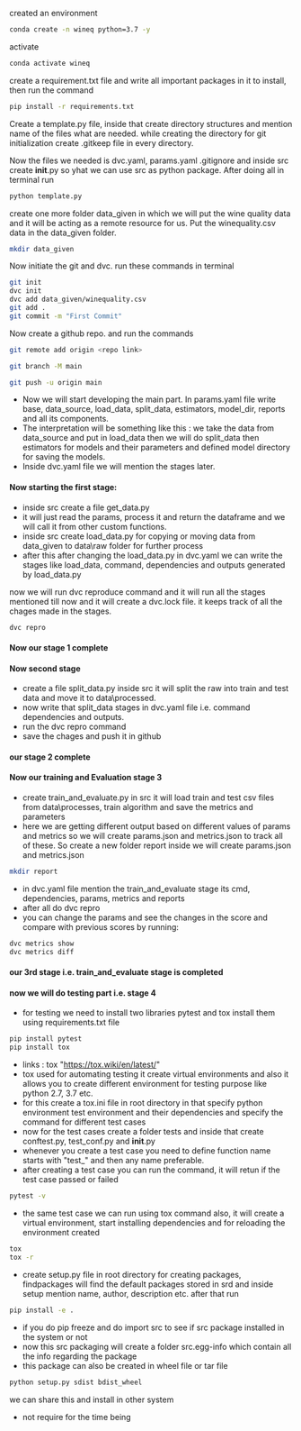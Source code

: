 created an environment 

```bash
conda create -n wineq python=3.7 -y
```

activate 

```bash
conda activate wineq
```

create a requirement.txt file and write all important packages in it to install, then run the command
```bash
pip install -r requirements.txt
```

Create a template.py file, inside that create directory structures and mention name of the files what are needed. 
while creating the directory for git initialization create .gitkeep file in every directory.

Now the files we needed is dvc.yaml, params.yaml .gitignore and inside src create __init__.py so yhat we can use src
as python package. After doing all in terminal run 
```bash
python template.py
```

create one more folder data_given in which we will put the wine quality data and it will be acting as a remote resource
for us. Put the winequality.csv data in the data_given folder.
```bash
mkdir data_given
```

Now initiate the git and dvc. run these commands in terminal
```bash
git init
dvc init
dvc add data_given/winequality.csv
git add .
git commit -m "First Commit"
```

Now create a github repo. and run the commands
```bash
git remote add origin <repo link>
```
```bash
git branch -M main
```
```bash
git push -u origin main
```

 * Now we will start developing the main part. In params.yaml file write base, data_source, load_data, split_data, 
estimators, model_dir, reports and all its components.
 * The interpretation will be something like this : we take the data from data_source and put in load_data then we 
will do split_data then estimators for models and their parameters and defined model directory for saving the models.
 * Inside dvc.yaml file we will mention the stages later. 

#### Now starting the first stage:
 * inside src create a file get_data.py 
 * it will just read the params, process it and return  the dataframe and we will call it from other custom functions.
 * inside src create load_data.py for copying or moving data from data_given to data\raw folder for further process
 * after this after changing the load_data.py in dvc.yaml we can write the stages like load_data, command, dependencies 
   and outputs generated by load_data.py

now we will run dvc reproduce command and it will run all the stages mentioned till now and it will create a dvc.lock file.
it keeps track of all the chages made in the stages.
```bash
dvc repro
```
#### Now our stage 1 complete
#### Now second stage 
* create a file split_data.py inside src it will split the raw into train and test data and move it to data\processed.
* now write that split_data stages in dvc.yaml file i.e. command dependencies and outputs. 
* run the dvc repro command
* save the chages and push it in github
#### our stage 2 complete
#### Now our training and Evaluation stage 3
* create train_and_evaluate.py in src it will load train and test csv files from data\processes, train algorithm and save
  the metrics and parameters
* here we are getting different output based on different values of params and metrics so we will create params.json
  and metrics.json to track all of these. So create a new folder report inside we will create params.json and metrics.json
```bash
mkdir report 
```
* in dvc.yaml file mention the train_and_evaluate stage its cmd, dependencies, params, metrics and reports
* after all do dvc repro
* you can change the params and see the changes in the score and compare with previous scores by running: 
```bash
dvc metrics show
dvc metrics diff 
```
#### our 3rd stage i.e. train_and_evaluate stage is completed
#### now we will do testing part i.e. stage 4
* for testing we need to install two libraries pytest and tox install them using requirements.txt file
```bash
pip install pytest
pip install tox 
```
* links : tox "https://tox.wiki/en/latest/"
* tox used for automating testing it create virtual environments and also it allows you to create different environment
  for testing purpose like python 2.7, 3.7 etc.
* for this create a tox.ini file in root directory in that specify python environment test environment and their dependencies
  and specify the command for different test cases
* now for the test cases create a folder tests and inside that create conftest.py, test_conf.py and __init__.py
* whenever you create a test case you need to define function name starts with "test_" and then any name preferable.
* after creating a test case you can run the command, it will retun if the test case passed or failed
```bash
pytest -v 
```
* the same test case we can run using tox command also, it will create a virtual environment, start installing 
  dependencies and for reloading the environment created
```bash
tox
tox -r
```
* create setup.py file in root directory for creating packages, findpackages will find the default packages stored in srd
  and inside setup mention name, author, description etc. after that run
```bash
pip install -e . 
```
* if you do pip freeze and do import src to see if src package installed in the system or not
* now this src packaging will create a folder src.egg-info which contain all the info regarding the package
* this package can also  be created in wheel file or tar file
```bash
python setup.py sdist bdist_wheel 
```
  we can share this and install in other system
* not require for the time being


        











